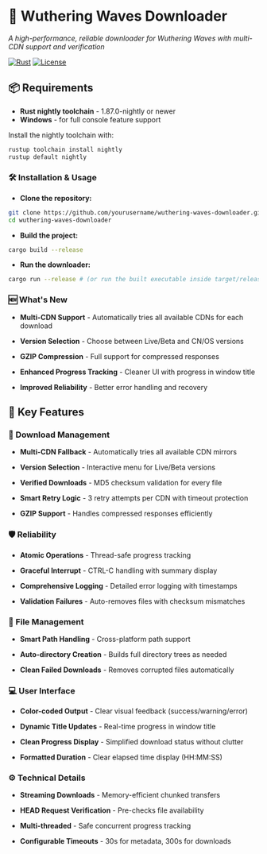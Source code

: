 # 🌊 Wuthering Waves Downloader

*A high-performance, reliable downloader for Wuthering Waves with multi-CDN support and verification*

[![Rust](https://img.shields.io/badge/Rust-1.87.0--nightly-orange?logo=rust)](https://www.rust-lang.org/)
[![License](https://img.shields.io/badge/License-MIT-blue)](LICENSE)

## 📦 Requirements
- **Rust nightly toolchain** - 1.87.0-nightly or newer
- **Windows** - for full console feature support

Install the nightly toolchain with:
```bash
rustup toolchain install nightly
rustup default nightly
```

### 🛠️ Installation & Usage
- **Clone the repository:**
```bash
git clone https://github.com/yourusername/wuthering-waves-downloader.git
cd wuthering-waves-downloader
```
- **Build the project:**
```bash
cargo build --release
```
- **Run the downloader:**
```bash
cargo run --release # (or run the built executable inside target/release/)
```

### 🆕 What's New
- **Multi-CDN Support** - Automatically tries all available CDNs for each download

- **Version Selection** - Choose between Live/Beta and CN/OS versions

- **GZIP Compression** - Full support for compressed responses

- **Enhanced Progress Tracking** - Cleaner UI with progress in window title

- **Improved Reliability** - Better error handling and recovery

## 🌟 Key Features

### 🚀 Download Management
- **Multi-CDN Fallback** - Automatically tries all available CDN mirrors

- **Version Selection** - Interactive menu for Live/Beta versions

- **Verified Downloads** - MD5 checksum validation for every file

- **Smart Retry Logic** - 3 retry attempts per CDN with timeout protection

- **GZIP Support** - Handles compressed responses efficiently

### 🛡️ Reliability
- **Atomic Operations** - Thread-safe progress tracking

- **Graceful Interrupt** - CTRL-C handling with summary display

- **Comprehensive Logging** - Detailed error logging with timestamps

- **Validation Failures** - Auto-removes files with checksum mismatches

### 📂 File Management
- **Smart Path Handling** - Cross-platform path support

- **Auto-directory Creation** - Builds full directory trees as needed

- **Clean Failed Downloads** - Removes corrupted files automatically

### 💻 User Interface
- **Color-coded Output** - Clear visual feedback (success/warning/error)

- **Dynamic Title Updates** - Real-time progress in window title

- **Clean Progress Display** - Simplified download status without clutter

- **Formatted Duration** - Clear elapsed time display (HH:MM:SS)

### ⚙️ Technical Details
- **Streaming Downloads** - Memory-efficient chunked transfers

- **HEAD Request Verification** - Pre-checks file availability

- **Multi-threaded** - Safe concurrent progress tracking

- **Configurable Timeouts** - 30s for metadata, 300s for downloads